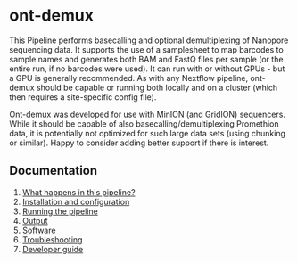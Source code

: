 # ont-demux

This Pipeline performs basecalling and optional demultiplexing of Nanopore sequencing data. It supports the use of a samplesheet to map barcodes to sample names and generates both BAM and FastQ files per sample (or the entire run, if no barcodes were used). It can run with or without GPUs - but a GPU is generally recommended. As with any Nextflow pipeline, ont-demux should be capable or running both locally and on a cluster (which then requires a site-specific config file).

Ont-demux was developed for use with MinION (and GridION) sequencers. While it should be capable of also basecalling/demultiplexing Promethion data, it is potentially not optimized for such large data sets (using chunking or similar). Happy to consider adding better support if there is interest.

## Documentation 

1. [What happens in this pipeline?](docs/pipeline.md)
2. [Installation and configuration](docs/installation.md)
3. [Running the pipeline](docs/usage.md)
4. [Output](docs/output.md)
5. [Software](docs/software.md)
5. [Troubleshooting](docs/troubleshooting.md)
6. [Developer guide](docs/developer.md)
